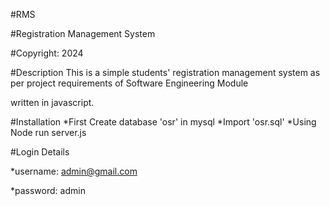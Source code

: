 #RMS

#Registration Management System

#Copyright: 2024

#Description
This is a simple students' registration management system as per project requirements of Software Engineering Module

written in javascript.

#Installation
*First Create database 'osr' in mysql
*Import 'osr.sql'
*Using Node run server.js

#Login Details

*username: admin@gmail.com 

*password: admin
